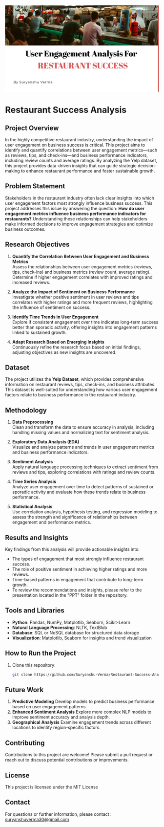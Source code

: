 ![Restaurant Success Analysis](Outputs/outputs/Cover.jpg)
# Restaurant Success Analysis

## Project Overview
In the highly competitive restaurant industry, understanding the impact of user engagement on business success is critical. This project aims to identify and quantify correlations between user engagement metrics—such as reviews, tips, and check-ins—and business performance indicators, including review counts and average ratings. By analyzing the Yelp dataset, this project provides data-driven insights that can guide strategic decision-making to enhance restaurant performance and foster sustainable growth.

## Problem Statement
Stakeholders in the restaurant industry often lack clear insights into which user engagement factors most strongly influence business success. This project addresses this issue by answering the question: **How do user engagement metrics influence business performance indicators for restaurants?** Understanding these relationships can help stakeholders make informed decisions to improve engagement strategies and optimize business outcomes.

## Research Objectives
1. **Quantify the Correlation Between User Engagement and Business Metrics**  
   Assess the relationships between user engagement metrics (reviews, tips, check-ins) and business metrics (review count, average rating). Determine if higher engagement correlates with improved ratings and increased reviews.

2. **Analyze the Impact of Sentiment on Business Performance**  
   Investigate whether positive sentiment in user reviews and tips correlates with higher ratings and more frequent reviews, highlighting the influence of sentiment on success.

3. **Identify Time Trends in User Engagement**  
   Explore if consistent engagement over time indicates long-term success better than sporadic activity, offering insights into engagement patterns linked to sustained growth.

4. **Adapt Research Based on Emerging Insights**  
   Continuously refine the research focus based on initial findings, adjusting objectives as new insights are uncovered.

## Dataset
The project utilizes the **Yelp Dataset**, which provides comprehensive information on restaurant reviews, tips, check-ins, and business attributes. This dataset is well-suited for understanding how various user engagement factors relate to business performance in the restaurant industry.

## Methodology
1. **Data Preprocessing**  
   Clean and transform the data to ensure accuracy in analysis, including handling missing values and normalizing text for sentiment analysis.

2. **Exploratory Data Analysis (EDA)**  
   Visualize and analyze patterns and trends in user engagement metrics and business performance indicators.

3. **Sentiment Analysis**  
   Apply natural language processing techniques to extract sentiment from reviews and tips, exploring correlations with ratings and review counts.

4. **Time Series Analysis**  
   Analyze user engagement over time to detect patterns of sustained or sporadic activity and evaluate how these trends relate to business performance.

5. **Statistical Analysis**  
   Use correlation analysis, hypothesis testing, and regression modeling to assess the strength and significance of relationships between engagement and performance metrics.

## Results and Insights
Key findings from this analysis will provide actionable insights into:
- The types of engagement that most strongly influence restaurant success.
- The role of positive sentiment in achieving higher ratings and more reviews.
- Time-based patterns in engagement that contribute to long-term growth.
- To review the recommendations and insights, please refer to the presentation located in the "PPT" folder in the repository.

## Tools and Libraries
- **Python**: Pandas, NumPy, Matplotlib, Seaborn, Scikit-Learn
- **Natural Language Processing**: NLTK, TextBlob
- **Database**: SQL or NoSQL database for structured data storage
- **Visualization**: Matplotlib, Seaborn for insights and trend visualization

## How to Run the Project
1. Clone this repository:
   ```bash
   git clone https://github.com/Suryanshu-Verma/Restaurant-Success-Analysis.git
   ```
## Future Work 
1. **Predictive Modeling**
    Develop models to predict business performance based on user engagement patterns.
2. **Enhanced Sentiment Analysis**
   Explore more complex NLP models to improve sentiment accuracy and analysis depth.
3. **Geographical Analysis**
   Examine engagement trends across different locations to identify region-specific factors.
## Contributing
  Contributions to this project are welcome! Please submit a pull request or reach out to discuss potential contributions or improvements.
## License
  This project is licensed under the MIT License 
## Contact
  For questions or further information, please contact : suryanshuverma30@gmail.com
  
  

